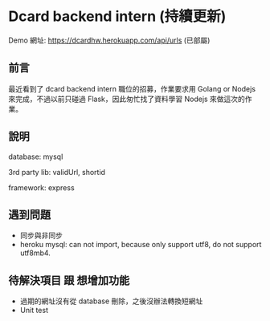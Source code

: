 # Dcard backend intern (持續更新)

Demo 網址: https://dcardhw.herokuapp.com/api/urls (已部屬)


## 前言

最近看到了 dcard backend intern 職位的招募，作業要求用 Golang or Nodejs 來完成，不過以前只碰過 Flask，因此匆忙找了資料學習 Nodejs 來做這次的作業。


## 說明

database: mysql

3rd party lib: validUrl, shortid

framework: express


## 遇到問題

- 同步與非同步
- heroku mysql: can not import, because only support utf8, do not support utf8mb4.

## 待解決項目 跟 想增加功能

- 過期的網址沒有從 database 刪除，之後沒辦法轉換短網址
- Unit test
